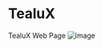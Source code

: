 # TealuX
TealuX Web Page
![image](https://github.com/OlinykFS/TealuX/assets/173060818/1e46e5ad-2286-48ca-b16b-cb4fdc0ee9e3)
